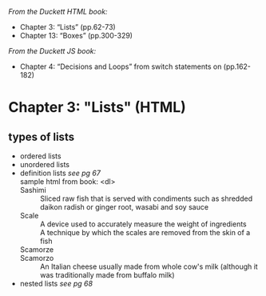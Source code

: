<em>From the Duckett HTML book:</em>
<ul>
<li>Chapter 3: “Lists” (pp.62-73)</li>
<li>Chapter 13: “Boxes” (pp.300-329)</li>
</ul>
<em>From the Duckett JS book:</em>
<ul>
<li>Chapter 4: “Decisions and Loops” from switch statements on (pp.162-182)</li>
</ul>

<h1>Chapter 3: "Lists" (HTML)</h1>

<h2>types of lists</h2>
<ul>
<li> ordered lists </li>
<li> unordered lists </li>
<li> definition lists <em>see pg 67</em></li>
  sample html from book:
  &ltdl>
			<dt>Sashimi</dt>
			<dd>Sliced raw fish that is served with condiments such as shredded daikon radish or ginger root, wasabi and soy sauce</dd>
			<dt>Scale</dt>
			<dd>A device used to accurately measure the weight of ingredients</dd>
			<dd>A technique by which the scales are removed from the skin of a fish</dd>
			<dt>Scamorze</dt>
			<dt>Scamorzo</dt>
			<dd>An Italian cheese usually made from whole cow's milk (although it was traditionally made from buffalo milk)</dd>
		</dl>

  <li> nested lists <em>see pg 68</em></li>
</ul>
